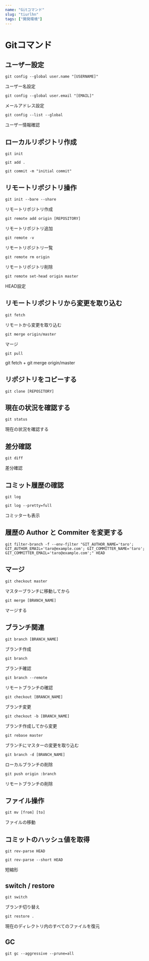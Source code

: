 ```yaml
---
name: "Gitコマンド"
slug: "tiurlhn"
tags: ["開発環境"]
---
```


# Gitコマンド

## ユーザー設定

```
git config --global user.name "[USERNAME]"
```

ユーザー名設定

```
git config --global user.email "[EMAIL]"
```

メールアドレス設定

```
git config --list --global
```

ユーザー情報確認


## ローカルリポジトリ作成

```
git init
```

```
git add .
```

```
git commit -m "initial commit"
```


## リモートリポジトリ操作

```
git init --bare --share
```

リモートリポジトリ作成

```
git remote add origin [REPOSITORY]
```

リモートリポジトリ追加

```
git remote -v
```

リモートリポジトリ一覧

```
git remote rm origin
```

リモートリポジトリ削除

```
git remote set-head origin master
```

HEAD設定


## リモートリポジトリから変更を取り込む

```
git fetch
```

リモートから変更を取り込む

```
git merge origin/master
```

マージ

```
git pull
```

git fetch + git merge origin/master


## リポジトリをコピーする

```
git clone [REPOSITORY]
```


## 現在の状況を確認する

```
git status
```

現在の状況を確認する


## 差分確認

```
git diff
```

差分確認


## コミット履歴の確認

```
git log
```

```
git log --pretty=full
```

コミッターも表示


## 履歴の Author と Commiter を変更する

```
git filter-branch -f --env-filter "GIT_AUTHOR_NAME='taro'; GIT_AUTHOR_EMAIL='taro@example.com'; GIT_COMMITTER_NAME='taro'; GIT_COMMITTER_EMAIL='taro@example.com';" HEAD
```


## マージ

```
git checkout master
```

マスターブランチに移動してから

```
git merge [BRANCH_NAME]
```

マージする


## ブランチ関連

```
git branch [BRANCH_NAME]
```

ブランチ作成

```
git branch
```

ブランチ確認

```
git branch --remote
```

リモートブランチの確認

```
git checkout [BRANCH_NAME]
```

ブランチ変更

```
git checkout -b [BRANCH_NAME]
```

ブランチ作成してから変更

```
git rebase master
```

ブランチにマスターの変更を取り込む

```
git branch -d [BRANCH_NAME]
```

ローカルブランチの削除

```
git push origin :branch
```

リモートブランチの削除


## ファイル操作

```
git mv [from] [to]
```

ファイルの移動


## コミットのハッシュ値を取得

```
git rev-parse HEAD
```

```
git rev-parse --short HEAD
```

短縮形


## switch / restore

```
git switch
```

ブランチ切り替え

```
git restore .
```

現在のディレクトリ内のすべてのファイルを復元


## GC

```
git gc --aggressive --prune=all
```


